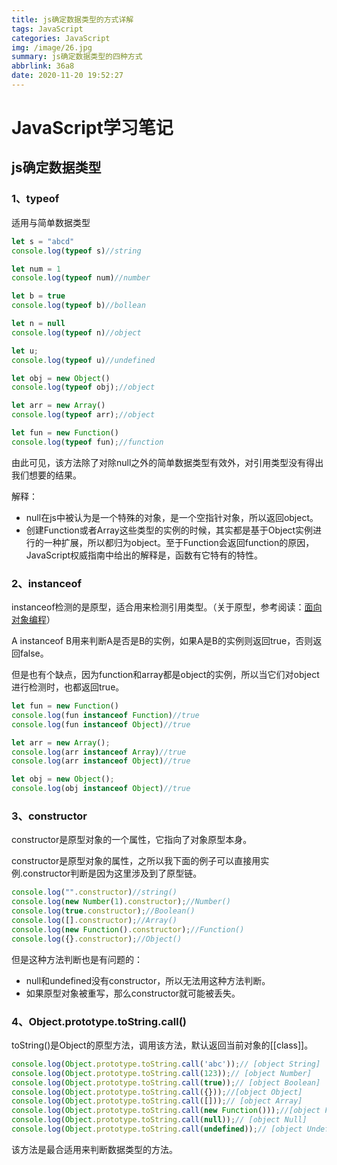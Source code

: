 ```yaml
---
title: js确定数据类型的方式详解
tags: JavaScript
categories: JavaScript
img: /image/26.jpg
summary: js确定数据类型的四种方式
abbrlink: 36a8
date: 2020-11-20 19:52:27
---
```


# JavaScript学习笔记

## js确定数据类型

### 1、typeof

适用与简单数据类型

```js
let s = "abcd"
console.log(typeof s)//string

let num = 1
console.log(typeof num)//number

let b = true
console.log(typeof b)//bollean

let n = null
console.log(typeof n)//object

let u;
console.log(typeof u)//undefined

let obj = new Object()
console.log(typeof obj);//object

let arr = new Array()
console.log(typeof arr);//object

let fun = new Function()
console.log(typeof fun);//function
```

由此可见，该方法除了对除null之外的简单数据类型有效外，对引用类型没有得出我们想要的结果。

解释：

- null在js中被认为是一个特殊的对象，是一个空指针对象，所以返回object。
- 创建Function或者Array这些类型的实例的时候，其实都是基于Object实例进行的一种扩展，所以都归为object。至于Function会返回function的原因，JavaScript权威指南中给出的解释是，函数有它特有的特性。

### 2、instanceof

instanceof检测的是原型，适合用来检测引用类型。（关于原型，参考阅读：[面向对象编程](https://www.eternitywith.xyz/posts/c9c1.html)）

A instanceof B用来判断A是否是B的实例，如果A是B的实例则返回true，否则返回false。

但是也有个缺点，因为function和array都是object的实例，所以当它们对object进行检测时，也都返回true。

```js
let fun = new Function()
console.log(fun instanceof Function)//true
console.log(fun instanceof Object)//true

let arr = new Array();
console.log(arr instanceof Array)//true
console.log(arr instanceof Object)//true

let obj = new Object();
console.log(obj instanceof Object)//true
```

### 3、constructor

constructor是原型对象的一个属性，它指向了对象原型本身。

constructor是原型对象的属性，之所以我下面的例子可以直接用实例.constructor判断是因为这里涉及到了原型链。

```js
console.log("".constructor)//string()
console.log(new Number(1).constructor);//Number()
console.log(true.constructor);//Boolean()
console.log([].constructor);//Array()
console.log(new Function().constructor);//Function()
console.log({}.constructor);//Object()
```

但是这种方法判断也是有问题的：

- null和undefined没有constructor，所以无法用这种方法判断。
- 如果原型对象被重写，那么constructor就可能被丢失。

### 4、Object.prototype.toString.call()

toString()是Object的原型方法，调用该方法，默认返回当前对象的[[class]]。

```js
console.log(Object.prototype.toString.call('abc'));// [object String]
console.log(Object.prototype.toString.call(123));// [object Number]
console.log(Object.prototype.toString.call(true));// [object Boolean]
console.log(Object.prototype.toString.call({}));//[object Object]
console.log(Object.prototype.toString.call([]));// [object Array]
console.log(Object.prototype.toString.call(new Function()));//[object Function]
console.log(Object.prototype.toString.call(null));// [object Null]
console.log(Object.prototype.toString.call(undefined));// [object Undefined]
```

该方法是最合适用来判断数据类型的方法。